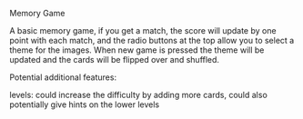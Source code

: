 Memory Game

A basic memory game, if you get a match, the score will update by one point with each match, and the radio buttons at the top allow you to select a theme for the images. When new game is pressed the theme will be updated and the cards will be flipped over and shuffled.

Potential additional features:

levels: could increase the difficulty by adding more cards, could also potentially give hints on the lower levels 
